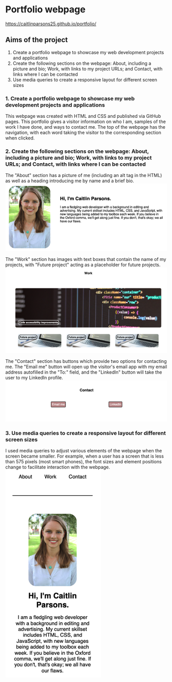# Portfolio webpage

https://caitlinparsons25.github.io/portfolio/

## Aims of the project
1. Create a portfolio webpage to showcase my web development projects and applications
2. Create the following sections on the webpage: About, including a picture and bio; Work, with links to my project URLs; and Contact, with links where I can be contacted
3. Use media queries to create a responsive layout for different screen sizes

### 1. Create a portfolio webpage to showcase my web development projects and applications
This webpage was created with HTML and CSS and published via GitHub pages. This portfolio gives a visitor information on who I am, samples of the work I have done, and ways to contact me. The top of the webpage has the navigation, with each word taking the visitor to the corresponding section when clicked.

### 2. Create the following sections on the webpage: About, including a picture and bio; Work, with links to my project URLs; and Contact, with links where I can be contacted
The "About" section has a picture of me (including an alt tag in the HTML) as well as a heading introducing me by name and a brief bio.
![Alt text](/assets/images/about.png)

The "Work" section has images with text boxes that contain the name of my projects, with "Future project" acting as a placeholder for future projects.
![Alt text](/assets/images/work.png)

The "Contact" section has buttons which provide two options for contacting me. The "Email me" button will open up the visitor's email app with my email address autofilled in the "To:" field, and the "LinkedIn" button will take the user to my LinkedIn profile.
![Alt text](/assets/images/contact.png)


### 3. Use media queries to create a responsive layout for different screen sizes
I used media queries to adjust various elements of the webpage when the screen became smaller. For example, when a user has a screen that is less than 575 pixels (most smart phones), the font sizes and element positions change to facilitate interaction with the webpage.
</br>
![Alt text](/assets/images/mobile.png)